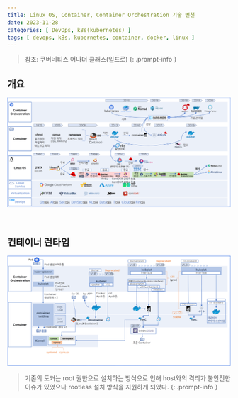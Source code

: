 ```yaml
---
title: Linux OS, Container, Container Orchestration 기술 변천
date: 2023-11-28
categories: [ DevOps, k8s(kubernetes) ]
tags: [ devops, k8s, kubernetes, container, docker, linux ]
---
```


> 참조: 쿠버네티스 어나더 클래스(일프로)
{: .prompt-info }
 
## 개요

![linux-container-history-overall](/assets/img/posts/linux-container-history-overall.png)

<br>

## 컨테이너 런타임

![linux-container-history-container-runtime](/assets/img/posts/linux-container-history-container-runtime.png)
> 기존의 도커는 root 권한으로 설치하는 방식으로 인해 host와의 격리가 불안전한 이슈가 있었으나 rootless 설치 방식을 지원하게 되었다.
{: .prompt-info }
